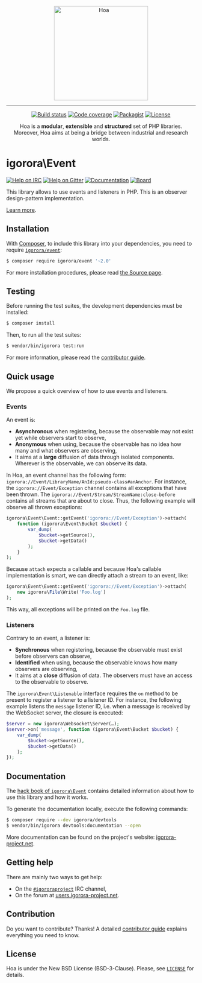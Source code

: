 <p align="center">
  <img src="https://static.igorora-project.net/Image/Hoa.svg" alt="Hoa" width="250px" />
</p>

---

<p align="center">
  <a href="https://travis-ci.org/igororaproject/Event"><img src="https://img.shields.io/travis/igororaproject/Event/master.svg" alt="Build status" /></a>
  <a href="https://coveralls.io/github/igororaproject/Event?branch=master"><img src="https://img.shields.io/coveralls/igororaproject/Event/master.svg" alt="Code coverage" /></a>
  <a href="https://packagist.org/packages/igorora/event"><img src="https://img.shields.io/packagist/dt/igorora/event.svg" alt="Packagist" /></a>
  <a href="https://igorora-project.net/LICENSE"><img src="https://img.shields.io/packagist/l/igorora/event.svg" alt="License" /></a>
</p>
<p align="center">
  Hoa is a <strong>modular</strong>, <strong>extensible</strong> and
  <strong>structured</strong> set of PHP libraries.<br />
  Moreover, Hoa aims at being a bridge between industrial and research worlds.
</p>

# igorora\Event

[![Help on IRC](https://img.shields.io/badge/help-%23igororaproject-ff0066.svg)](https://webchat.freenode.net/?channels=#igororaproject)
[![Help on Gitter](https://img.shields.io/badge/help-gitter-ff0066.svg)](https://gitter.im/igororaproject/central)
[![Documentation](https://img.shields.io/badge/documentation-hack_book-ff0066.svg)](https://central.igorora-project.net/Documentation/Library/Event)
[![Board](https://img.shields.io/badge/organisation-board-ff0066.svg)](https://waffle.io/igororaproject/event)

This library allows to use events and listeners in PHP. This is an observer
design-pattern implementation.

[Learn more](https://central.igorora-project.net/Documentation/Library/Event).

## Installation

With [Composer](https://getcomposer.org/), to include this library into
your dependencies, you need to
require [`igorora/event`](https://packagist.org/packages/igorora/event):

```sh
$ composer require igorora/event '~2.0'
```

For more installation procedures, please read [the Source
page](https://igorora-project.net/Source.html).

## Testing

Before running the test suites, the development dependencies must be installed:

```sh
$ composer install
```

Then, to run all the test suites:

```sh
$ vendor/bin/igorora test:run
```

For more information, please read the [contributor
guide](https://igorora-project.net/Literature/Contributor/Guide.html).

## Quick usage

We propose a quick overview of how to use events and listeners.

### Events

An event is:
  * **Asynchronous** when registering, because the observable may not exist yet
    while observers start to observe,
  * **Anonymous** when using, because the observable has no idea how many and
    what observers are observing,
  * It aims at a **large** diffusion of data through isolated components.
    Wherever is the observable, we can observe its data.

In Hoa, an event channel has the following form:
`igorora://Event/LibraryName/AnId:pseudo-class#anAnchor`. For instance, the
`igorora://Event/Exception` channel contains all exceptions that have been thrown.
The `igorora://Event/Stream/StreamName:close-before` contains all streams that are
about to close. Thus, the following example will observe all thrown exceptions:

```php
igorora\Event\Event::getEvent('igorora://Event/Exception')->attach(
    function (igorora\Event\Bucket $bucket) {
        var_dump(
            $bucket->getSource(),
            $bucket->getData()
        );
    }
);
```

Because `attach` expects a callable and because Hoa's callable implementation is
smart, we can directly attach a stream to an event, like:

```php
igorora\Event\Event::getEvent('igorora://Event/Exception')->attach(
    new igorora\File\Write('Foo.log')
);
```

This way, all exceptions will be printed on the `Foo.log` file.

### Listeners

Contrary to an event, a listener is:
  * **Synchronous** when registering, because the observable must exist before
    observers can observe,
  * **Identified** when using, because the observable knows how many observers
    are observing,
  * It aims at a **close** diffusion of data. The observers must have an access
    to the observable to observe.

The `igorora\Event\Listenable` interface requires the `on` method to be present to
register a listener to a listener ID. For instance, the following example
listens the `message` listener ID, i.e. when a message is received by the
WebSocket server, the closure is executed:

```php
$server = new igorora\Websocket\Server(…);
$server->on('message', function (igorora\Event\Bucket $bucket) {
    var_dump(
        $bucket->getSource(),
        $bucket->getData()
    );
});
```

## Documentation

The
[hack book of `igorora\Event`](https://central.igorora-project.net/Documentation/Library/Event) contains
detailed information about how to use this library and how it works.

To generate the documentation locally, execute the following commands:

```sh
$ composer require --dev igorora/devtools
$ vendor/bin/igorora devtools:documentation --open
```

More documentation can be found on the project's website:
[igorora-project.net](https://igorora-project.net/).

## Getting help

There are mainly two ways to get help:

  * On the [`#igororaproject`](https://webchat.freenode.net/?channels=#igororaproject)
    IRC channel,
  * On the forum at [users.igorora-project.net](https://users.igorora-project.net).

## Contribution

Do you want to contribute? Thanks! A detailed [contributor
guide](https://igorora-project.net/Literature/Contributor/Guide.html) explains
everything you need to know.

## License

Hoa is under the New BSD License (BSD-3-Clause). Please, see
[`LICENSE`](https://igorora-project.net/LICENSE) for details.
